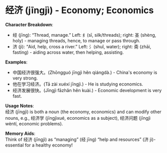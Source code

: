# **经济 (jīngjì) - Economy; Economics**

**Character Breakdown**:  
- 经 (jīng): “Thread, manage.” Left: 纟(sī, silk/threads); right: 圣 (shèng, holy) - managing threads, hence, to manage or pass through.  
- 济 (jì): “Aid, help, cross a river.” Left: 氵(shuǐ, water); right: 斋 (zhāi, fasting) - aiding across water, then helping, assisting.

**Examples**:  
- 中国经济很强大。(Zhōngguó jīngjì hěn qiángdà.) - China's economy is very strong.  
- 他在学习经济。(Tā zài xuéxí jīngjì.) - He is studying economics.  
- 经济发展很快。(Jīngjì fāzhǎn hěn kuài.) - Economic development is very fast.

**Usage Notes**:  
经济 (jīngjì) is both a noun (the economy, economics) and can modify other nouns, e.g., 经济学 (jīngjìxué, economics as a subject), 经济问题 (jīngjì wèntí, economic problems).

**Memory Aids**:  
Think of 经济 (jīngjì) as “managing” (经 jīng) “help and resources” (济 jì)-essential for a healthy economy!
